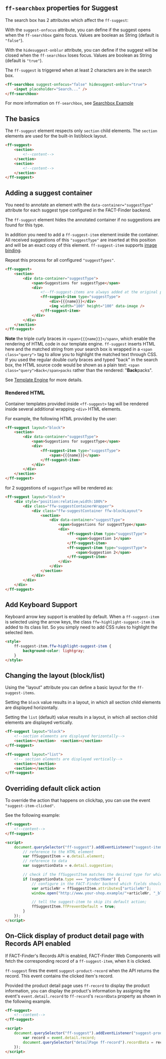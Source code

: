 ## `ff-searchbox` properties for Suggest

The search box has 2 attributes which affect the `ff-suggest`:

With the `suggest-onfocus` attribute, you can define if the suggest
opens when the `ff-searchbox` gains focus. Values are boolean as String
(default is `"false"`).

With the `hidesuggest-onblur` attribute, you can define if the suggest
will be closed when the `ff-searchbox` loses focus. Values are boolean
as String (default is `"true"`).

The `ff-suggest` is triggered when at least 2 characters are in the
search box.

```html
<ff-searchbox suggest-onfocus="false" hidesuggest-onblur="true">
    <input placeholder="Search..." />
</ff-searchbox>
```

For more information on `ff-searchbox`, see
[Searchbox Example](api/ff-searchbox#tab=docs)

## The basics

The `ff-suggest` element respects only `section` child elements.
The `section` elements are used for the built-in list/block layout.

```html
<ff-suggest>
    <section>
        <!--content-->
    </section>
    <section>
        <!--content-->
    </section>
</ff-suggest>
```

## Adding a suggest container

You need to annotate an element with the `data-container="suggestType"`
attribute for each suggest type configured in the FACT-Finder backend.

The `ff-suggest` element hides the annotated container if no suggestions
are found for this type.

In addition you need to add a `ff-suggest-item` element inside the
container. All received suggestions of this `"suggestType"` are inserted
at this position and will be an exact copy of this element. `ff-suggest-item` supports [image binding](api/ImageBindingBehavior#tab=docs).

Repeat this process for all configured `"suggestTypes"`.

```html
<ff-suggest>
    <section>
        <div data-container="suggestType">
            <span>Suggestions for suggestType</span>
            <div>
                <!--ff-suggest-items are always added at the original postion of the template-->
                <ff-suggest-item type="suggestType">
                    <div>{{{name}}}</div>
                    <img width="100" height="100" data-image />
                </ff-suggest-item>
            </div>
        </div>
    </section>
</ff-suggest>
```

**Note** the triple curly braces in `<span>{{{name}}}</span>`, which
enable the rendering of HTML code in our template engine.
`ff-suggest` inserts HTML here and the matched string from your search
box is wrapped in a `<span class="query">` tag to allow you to highlight
the matched text through CSS. If you used the regular double curly
braces and typed "back" in the search box, the HTML source code would be
shown as a plain text: `<span class="query">Back</span>packs`
rather than the rendered: "**Back**packs".

See [Template Engine](documentation/template-engine) for more details.

### Rendered HTML

Container templates provided inside `<ff-suggest>` tag will be rendered inside
several additional wrapping `<div>` HTML elements.

For example, the following HTML provided by the user:

```html
<ff-suggest layout="block">
    <section>
        <div data-container="suggestType">
            <span>Suggestions for suggestType</span>
            <div>
                <ff-suggest-item type="suggestType">
                    <span>{{{name}}}</span>
                </ff-suggest-item>
            </div>
        </div>
    </section>
</ff-suggest>
```

for 2 suggestions of ```suggestType``` will be rendered as:

```html
<ff-suggest layout="block">
    <div style="position:relative;width:100%">
        <div class="ffw-suggestContainerWrapper">
            <div class="ffw-suggestContainer ffw-blockLayout">
                <section>
                    <div data-container="suggestType">
                        <span>Suggestions for suggestType</span>
                        <div>
                            <ff-suggest-item type="suggestType">
                                <span>Suggestion 1</span>
                            </ff-suggest-item>
                            <ff-suggest-item type="suggestType">
                                <span>Suggestion 2</span>
                            </ff-suggest-item>
                        </div>
                    </div>
                </section>
            </div>
        </div>
    </div>
</ff-suggest>
```

## Add Keyboard Support

Keyboard arrow key support is enabled by default. When a
`ff-suggest-item` is selected using the arrow keys, the class
`ffw-highlight-suggest-item` is added to its class list. So you simply
need to add CSS rules to highlight the selected item.

```html
<style>
    ff-suggest-item.ffw-highlight-suggest-item {
        background-color: lightgray;
    }
</style>
```

## Changing the layout (block/list)

Using the "layout" attribute you can define a basic layout for the
`ff-suggest-items`.

Setting the `block` value results in a layout, in which all section
child elements are displayed horizontally.

Setting the `list` (default) value results in a layout, in which all
section child elements are displayed vertically.

```html
<ff-suggest layout="block">
    <!--section elements are displayed horizontally-->
    <section></section>  <section></section>
</ff-suggest>

<ff-suggest layout="list">
    <!-- section elements are displayed vertically-->
    <section></section>
    <section></section>
</ff-suggest>
```

## Overriding default click action

To override the action that happens on click/tap, you can use the
event `"suggest-item-clicked"`.

See the following example:

```html
<ff-suggest>
    <!--content-->
</ff-suggest>

<script>
    document.querySelector("ff-suggest").addEventListener("suggest-item-clicked", function (e) {
        // reference to the HTML element
        var ffSuggestItem = e.detail.element;
        // reference to data
        var suggestionData = e.detail.suggestion;

        // check if the ffSuggestItem matches the desired type for which you want to override the action
        if (suggestionData.type === "productName") {
            // configure in the FACT-Finder backend which fields should be returned in the attributes property!
            var articleNr = ffSuggestItem.attributes["articleNr"];
            window.open("http://www.your-shop.example/"+articleNr, "_blank");

            // tell the suggest-item to skip its default action;
            ffSuggestItem.ffPreventDefault = true;
        }
    });
</script>
```

## On-Click display of product detail page with Records API enabled

If FACT-Finder's Records API is enabled, FACT-Finder Web Components will fetch
the corresponding record of a `ff-suggest-item`, when it is clicked.

`ff-suggest` fires the event `suggest-product-record` when the API
returns the record. This event contains the clicked item's record.

Provided the product detail page uses `ff-record` to display
the product information, you can display the product's information by
assigning the event's `event.detail.record` to `ff-record`'s
`recordData` property as shown in the following example.


```html
<ff-suggest>
    <!--content-->
</ff-suggest>

<script>
    document.querySelector("ff-suggest").addEventListener("suggest-product-record", function (event) {
        var record = event.detail.record;
        document.querySelector("detailPage ff-record").recordData = record;
    });
</script>
```
